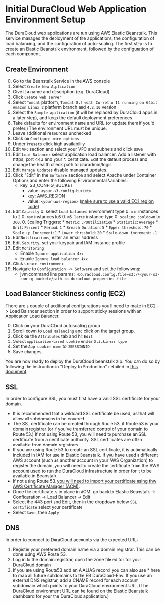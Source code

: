 # Initial DuraCloud Web Application Environment Setup

The DuraCloud web applications are run using AWS Elastic Beanstalk. This service manages the deployment of the applications, the configuration of load balancing, and the configuration of auto-scaling. The first step is to create an Elastic Beanstalk environment, followed by the configuration of each component.

## Create Environment

0. Go to the Beanstalk Service in the AWS console
0. Select `Create New Application`
0. Give it a name and description (e.g. DuraCloud)
0. Click `Create web server`
0. Select `Tomcat` platform, `Tomcat 8.5 with Corretto 11 running on 64bit Amazon Linux 2` platform branch and `4.2.10` version
0. Select the `Sample application` (it will be replaced by DuraCloud apps in a later step), and keep the default deployment preferences
0. Take defaults for environment name and URL (or update them if you'd prefer.) The environment URL must be unique.
0. Leave additional resources unchecked
0. Click on `Configure more options`
0. Under `Presets` click high availability
0. Edit `VPC` section and select your VPC and subnets and click save
0. Edit `Load Balancer` select application load balancer. Add a listener with https, port 443 and your *.<domain> certificate. Edit the default process and change the health check path to /duradmin/login
0. Edit `Manage Updates` disable managed updates.
0. Click "Edit" in the `Software` section and select Apache under Container Options and enter the following Environmental Variables:
     * key: S3_CONFIG_BUCKET
          * value: ```<your-s3-config-bucket>```
          * key: AWS_REGION
          * value: ```<your-aws-region>``` ([make sure to use a valid EC2 region code](https://docs.aws.amazon.com/AWSEC2/latest/UserGuide/using-regions-availability-zones.html#concepts-available-regions))
0. Edit `Capacity`
    0. select `Load balanced` Environment type 
    0. `min` instances to `2`
    0. `max` instances to`5`
    0. `m5.large` instance type 
    0. `scaling cooldown` to `360`.
    0. Scaling Triggers:
        * `Metric`: `CPUUtilization`
        * `Statistic`: `Average`
        * `Unit`: `Percent`
        * `Period`: `1`
        * `Breach Duration`: `5`
        * `Upper threshold`: `70`
        * `Scale up Increment`: `1`
        * `Lower threshold`: `20`
        * `Scale-down increment`: `-1`
0. Edit`Notifications`, enter an email address
0. Edit `Security`, set your keypair and IAM instance profile
0. Edit `Monitoring`
    * Enable `Ignore application 4xx`
    * Enable `Ignore load balancer 4xx`
0. Click `Create Environment`
0. Navigate to `Configuration -> Software` and set the followiwng:
    * jvm command line params:
      ```-Dduracloud.config.file=s3://<your-s3-config-bucket>/path-to-duracloud-properties-file```

## Load Balancer Stickiness config (EC2)

There are a couple of additional configurations you'll need to make in EC2 -> Load Balancer section in order to support sticky sessions with an Application Load Balancer.

0. Click on your DuraCloud autoscaling group
0. Scroll down to `Load Balancing` and click on the target group.
0. Click on the `Attributes` tab and hit `Edit`
0. Select `Application-based cookie` under `Stickiness type`
0. Set the `App cookie name` to `JSESSIONID`
0. Save changes.

You are now ready to deploy the DuraCloud beanstalk zip. You can do so by following the instruction in "Deploy to Production" detailed in [this document](release-new-version.md).

## SSL

In order to configure SSL, you must first have a valid SSL certificate for your domain.

* It is recommended that a wildcard SSL certificate be used, as that will allow all subdomains to be covered.
* The SSL certificate can be created through Route 53, if Route 53 is your domain registrar (or if you've transferred control of your domain to Route 53.) If not using Route 53, you will need to purchase an SSL certificate from a certificate authority. SSL certificates are often available from domain registrars.
* If you are using Route 53 to create an SSL certificate, it is automatically included in IAM for use in Elastic Beanstalk. If you have used a different AWS account (such as another account in your AWS Organization) to register the domain, you will need to create the certificate from the AWS account used to run the DuraCloud infrastructure in order for it to be available in Beanstalk.
* If not using Route 53, [you will need to import your certificate using thw AWS Certificate Manager (ACM)](https://docs.aws.amazon.com/acm/latest/userguide/import-certificate-api-cli.html).
* Once the certificate is in place in ACM, go back to Elastic Beanstalk -> Configuration -> Load Balancer -> Edit
* Select the 443 port and Edit, then in the dropdown below `SSL certificate` select your certificate
* Select `Save`, then `Apply`

## DNS

In order to connect to DuraCloud accounts via the expected URL:

1. Register your preferred domain name via a domain registrar. This can be done using AWS Route 53.
2. Log in to the domain registrar, open the zone file editor for your DuraCloud domain
3. If you are using Route53 add an A ALIAS record, you can also use * here to map all future subdomains to the EB DuraCloud-Env. If you use an external DNS registrar, add a CNAME record for each account subdomain which points to your DuraCloud environment URL. (The DuraCloud environment URL can be found on the Elastic Beanstalk dashboard for your the DuraCloud application.)
